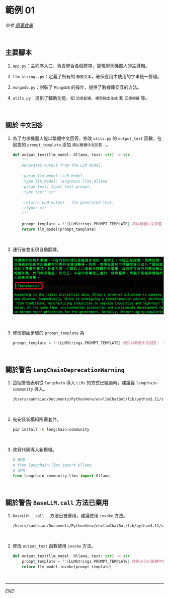 # 範例 01

_參考 [原著倉庫](https://github.com/hsleonis/llama3_qa_chatbot_mongodb)_

<br>

## 主要腳本

1. `app.py`：主程序入口，負責整合各個模塊，實現聊天機器人的主邏輯。

2. `llm_strings.py`：定義了所有的 `靜態文本`，確保應用中使用的字串統一管理。

3. `mongodb.py`：封裝了 `MongoDB` 的操作，提供了數據庫交互的方法。

4. `utils.py`：提供了輔助功能，如 `消息創建`、`模型輸出生成` 和 `回應模擬` 等。

<br>

## 關於 `中文回答`

1. 為了力求機器人能以繁體中文回答，修改 `utils.py` 的 `output_text` 函數，在回答的 `prompt_template` 添加 `請以繁體中文回答：`。

    ```python
    def output_text(llm_model: Ollama, text: str) -> str:
        """
        Generates output from the LLM model.

        :param llm_model: LLM Model.
        :type llm_model: langchain.llms.Ollama
        :param text: Input text prompt.
        :type text: str

        :return: LLM output - the generated text.
        :rtype: str
        """

        prompt_template = f"{LLMStrings.PROMPT_TEMPLATE} 請以繁體中文回答： {text}"
        return llm_model(prompt_template)
    ```

<br>

2. 運行後會出現自動翻譯。

    ![](images/img_01.png)

<br>

3. 修改前面步驟的 `prompt_template` 為

    ```python
    prompt_template = f"{LLMStrings.PROMPT_TEMPLATE} 請只以繁體中文回答： {text}"
    ```

<br>

## 關於警告 `LangChainDeprecationWarning`

1. 這個警告表明從 `langchain` 導入 `LLMs` 的方式已經過時，建議從 `langchain-community` 導入。

    ```bash
    /Users/samhsiao/Documents/PythonVenv/envllmChatBot/lib/python3.11/site-packages/langchain/llms/__init__.py:548: LangChainDeprecationWarning: Importing LLMs from langchain is deprecated. Importing from langchain will no longer be supported as of langchain==0.2.0. Please import from langchain-community instead:
    ```

<br>

2. 先安裝新模組所需套件。

    ```bash
    pip install -U langchain-community
    ```

<br>

3. 改寫代碼導入新模組。

    ```python
    # 棄用
    # from langchain.llms import Ollama
    # 改用
    from langchain_community.llms import Ollama
    ```

<br>

## 關於警告 `BaseLLM.call` 方法已棄用

1. `BaseLLM.__call__` 方法已被棄用，建議使用 `invoke` 方法。

    ```bash
    /Users/samhsiao/Documents/PythonVenv/envllmChatBot/lib/python3.11/site-packages/langchain_core/_api/deprecation.py:119: LangChainDeprecationWarning: The method `BaseLLM.__call__` was deprecated in langchain-core 0.1.7 and will be removed in 0.3.0. Use invoke instead.
    ```

<br>

2. 修改 `output_text` 函數使用 `invoke` 方法。

    ```python
    def output_text(llm_model: Ollama, text: str) -> str:
        prompt_template = f"{LLMStrings.PROMPT_TEMPLATE} 請務必只以繁體中文回答，在你的回答中不用進行翻譯：{text}"
        return llm_model.invoke(prompt_template)
    ```

<br>

___

_END_